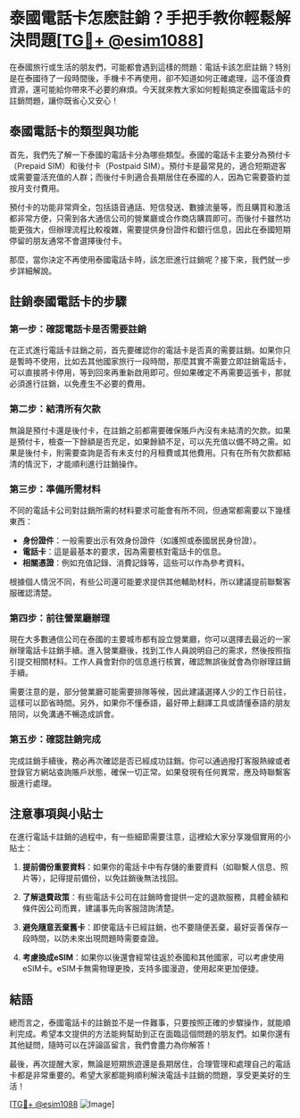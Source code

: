 # 泰國電話卡怎麽註銷？手把手教你輕鬆解決問題[[TG💪+ @esim1088](https://t.me/s/esim1088)]

在泰國旅行或生活的朋友們，可能都會遇到這樣的問題：電話卡該怎麽註銷？特別是在泰國待了一段時間後，手機卡不再使用，卻不知道如何正確處理，這不僅浪費資源，還可能給你帶來不必要的麻煩。今天就來教大家如何輕鬆搞定泰國電話卡的註銷問題，讓你既省心又安心！

## 泰國電話卡的類型與功能

首先，我們先了解一下泰國的電話卡分為哪些類型。泰國的電話卡主要分為預付卡（Prepaid SIM）和後付卡（Postpaid SIM）。預付卡是最常見的，適合短期遊客或需要靈活充值的人群；而後付卡則適合長期居住在泰國的人，因為它需要簽約並按月支付費用。

預付卡的功能非常齊全，包括語音通話、短信發送、數據流量等，而且購買和激活都非常方便，只需到各大通信公司的營業廳或合作商店購買即可。而後付卡雖然功能更強大，但辦理流程比較複雜，需要提供身份證件和銀行信息，因此在泰國短期停留的朋友通常不會選擇後付卡。

那麼，當你決定不再使用泰國電話卡時，該怎麽進行註銷呢？接下來，我們就一步步詳細解說。

## 註銷泰國電話卡的步驟

### 第一步：確認電話卡是否需要註銷

在正式進行電話卡註銷之前，首先要確認你的電話卡是否真的需要註銷。如果你只是暫時不使用，比如去其他國家旅行一段時間，那麼其實不需要立即註銷電話卡，可以直接將卡停用，等到回來再重新啟用即可。但如果確定不再需要這張卡，那就必須進行註銷，以免產生不必要的費用。

### 第二步：結清所有欠款

無論是預付卡還是後付卡，在註銷之前都需要確保賬戶內沒有未結清的欠款。如果是預付卡，檢查一下餘額是否充足，如果餘額不足，可以先充值以備不時之需。如果是後付卡，則需要查詢是否有未支付的月租費或其他費用。只有在所有欠款都結清的情況下，才能順利進行註銷操作。

### 第三步：準備所需材料

不同的電話卡公司對註銷所需的材料要求可能會有所不同，但通常都需要以下幾樣東西：

- **身份證件**：一般需要出示有效身份證件（如護照或泰國居民身份證）。
- **電話卡**：這是最基本的要求，因為需要核對電話卡的信息。
- **相關憑證**：例如充值記錄、消費記錄等，這些可以作為參考資料。

根據個人情況不同，有些公司還可能要求提供其他輔助材料，所以建議提前聯繫客服確認清楚。

### 第四步：前往營業廳辦理

現在大多數通信公司在泰國的主要城市都有設立營業廳，你可以選擇去最近的一家辦理電話卡註銷手續。進入營業廳後，找到工作人員說明自己的需求，然後按照指引提交相關材料。工作人員會對你的信息進行核實，確認無誤後就會為你辦理註銷手續。

需要注意的是，部分營業廳可能需要排隊等候，因此建議選擇人少的工作日前往，這樣可以節省時間。另外，如果你不懂泰語，最好帶上翻譯工具或請懂泰語的朋友陪同，以免溝通不暢造成誤會。

### 第五步：確認註銷完成

完成註銷手續後，務必再次確認是否已經成功註銷。你可以通過撥打客服熱線或者登錄官方網站查詢賬戶狀態，確保一切正常。如果發現有任何異常，應及時聯繫客服進行處理。

## 注意事項與小貼士

在進行電話卡註銷的過程中，有一些細節需要注意，這裡給大家分享幾個實用的小貼士：

1. **提前備份重要資料**：如果你的電話卡中有存儲的重要資料（如聯繫人信息、照片等），記得提前備份，以免註銷後無法找回。
   
2. **了解退費政策**：有些電話卡公司在註銷時會提供一定的退款服務，具體金額和條件因公司而異，建議事先向客服諮詢清楚。

3. **避免隨意丟棄舊卡**：即使電話卡已經註銷，也不要隨便丟棄，最好妥善保存一段時間，以防未來出現問題時需要查證。

4. **考慮換成eSIM**：如果你以後還會經常往返於泰國和其他國家，可以考慮使用eSIM卡。eSIM卡無需物理更換，支持多國漫遊，使用起來更加便捷。

## 結語

總而言之，泰國電話卡的註銷並不是一件難事，只要按照正確的步驟操作，就能順利完成。希望本文提供的方法能夠幫助到正在面臨這個問題的朋友們。如果你還有其他疑問，隨時可以在評論區留言，我們會盡力為你解答！

最後，再次提醒大家，無論是短期旅遊還是長期居住，合理管理和處理自己的電話卡都是非常重要的。希望大家都能夠順利解決電話卡註銷的問題，享受更美好的生活！

[[TG💪+ @esim1088](https://t.me/s/esim1088) ![Image](https://i.postimg.cc/4NQfJmqS/Snipaste-2025-05-13-00-14-12.png)]